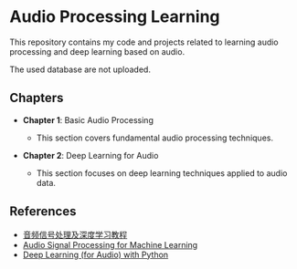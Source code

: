 # Audio Processing Learning

This repository contains my code and projects related to learning audio processing and deep learning based on audio.

The used database are not uploaded.

## Chapters

- **Chapter 1**: Basic Audio Processing
  - This section covers fundamental audio processing techniques.
  
- **Chapter 2**: Deep Learning for Audio
  - This section focuses on deep learning techniques applied to audio data.

## References

- [音频信号处理及深度学习教程](https://space.bilibili.com/550180844/channel/collectiondetail?sid=1034039&ctype=0)
- [Audio Signal Processing for Machine Learning](https://www.youtube.com/playlist?list=PL-wATfeyAMNqIee7cH3q1bh4QJFAaeNv0)
- [Deep Learning (for Audio) with Python](https://www.youtube.com/playlist?list=PL-wATfeyAMNrtbkCNsLcpoAyBBRJZVlnf)